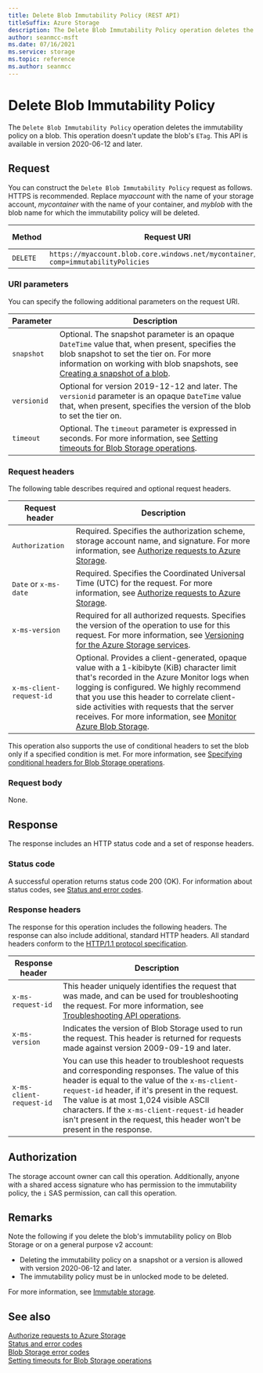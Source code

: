 ```yaml
---
title: Delete Blob Immutability Policy (REST API)
titleSuffix: Azure Storage
description: The Delete Blob Immutability Policy operation deletes the immutability policy on a blob.
author: seanmcc-msft
ms.date: 07/16/2021
ms.service: storage
ms.topic: reference
ms.author: seanmcc
---
```


# Delete Blob Immutability Policy

The `Delete Blob Immutability Policy` operation deletes the immutability policy on a blob. This operation doesn't update the blob's `ETag`. This API is available in version 2020-06-12 and later.

## Request

You can construct the `Delete Blob Immutability Policy` request as follows. HTTPS is recommended. Replace *myaccount* with the name of your storage account, *mycontainer* with the name of your container, and *myblob* with the blob name for which the immutability policy will be deleted.

|Method|Request URI|HTTP version|
|------------|-----------------|------------------|
|`DELETE`|`https://myaccount.blob.core.windows.net/mycontainer/myblob?comp=immutabilityPolicies`|HTTP/1.1| 

### URI parameters

You can specify the following additional parameters on the request URI.

|Parameter|Description|
|-------------|-----------|
|`snapshot`|Optional. The snapshot parameter is an opaque `DateTime` value that, when present, specifies the blob snapshot to set the tier on. For more information on working with blob snapshots, see [Creating a snapshot of a blob](Creating-a-Snapshot-of-a-Blob.md).|  
|`versionid`|Optional for version 2019-12-12 and later. The `versionid` parameter is an opaque `DateTime` value that, when present, specifies the version of the blob to set the tier on.| 
|`timeout`|Optional. The `timeout` parameter is expressed in seconds. For more information, see [Setting timeouts for Blob Storage operations](Setting-Timeouts-for-Blob-Service-Operations.md).|

### Request headers

The following table describes required and optional request headers.

|Request header|Description|
|------------|-----------------|
|`Authorization`|Required. Specifies the authorization scheme, storage account name, and signature. For more information, see [Authorize requests to Azure Storage](authorize-requests-to-azure-storage.md).|  
|`Date` or `x-ms-date`|Required. Specifies the Coordinated Universal Time (UTC) for the request. For more information, see [Authorize requests to Azure Storage](authorize-requests-to-azure-storage.md).|  
|`x-ms-version`|Required for all authorized requests. Specifies the version of the operation to use for this request. For more information, see [Versioning for the Azure Storage services](Versioning-for-the-Azure-Storage-Services.md).|  
|`x-ms-client-request-id`|Optional. Provides a client-generated, opaque value with a 1-kibibyte (KiB) character limit that's recorded in the Azure Monitor logs when logging is configured. We highly recommend that you use this header to correlate client-side activities with requests that the server receives. For more information, see [Monitor Azure Blob Storage](/azure/storage/blobs/monitor-blob-storage).|  

This operation also supports the use of conditional headers to set the blob only if a specified condition is met. For more information, see [Specifying conditional headers for Blob Storage operations](Specifying-Conditional-Headers-for-Blob-Service-Operations.md).  

### Request body

None.

## Response

The response includes an HTTP status code and a set of response headers.

### Status code

A successful operation returns status code 200 (OK). For information about status codes, see [Status and error codes](Status-and-Error-Codes2.md).

### Response headers

The response for this operation includes the following headers. The response can also include additional, standard HTTP headers. All standard headers conform to the [HTTP/1.1 protocol specification](https://go.microsoft.com/fwlink/?linkid=150478).

|Response header|Description|
|------------|-----------------|
|`x-ms-request-id`|This header uniquely identifies the request that was made, and can be used for troubleshooting the request. For more information, see [Troubleshooting API operations](Troubleshooting-API-Operations.md).|
|`x-ms-version`|Indicates the version of Blob Storage used to run the request. This header is returned for requests made against version 2009-09-19 and later.|
|`x-ms-client-request-id`|You can use this header to troubleshoot requests and corresponding responses. The value of this header is equal to the value of the `x-ms-client-request-id` header, if it's present in the request. The value is at most 1,024 visible ASCII characters. If the `x-ms-client-request-id` header isn't present in the request, this header won't be present in the response.|  

## Authorization

The storage account owner can call this operation. Additionally, anyone with a shared access signature who has permission to the immutability policy, the `i` SAS permission, can call this operation.

## Remarks

Note the following if you delete the blob's immutability policy on Blob Storage or on a general purpose v2 account:

* Deleting the immutability policy on a snapshot or a version is allowed with version 2020-06-12 and later.
* The immutability policy must be in unlocked mode to be deleted.

For more information, see [Immutable storage](/azure/storage/blobs/storage-blob-immutable-storage).

## See also

[Authorize requests to Azure Storage](authorize-requests-to-azure-storage.md)   
[Status and error codes](Status-and-Error-Codes2.md)   
[Blob Storage error codes](Blob-Service-Error-Codes.md)   
[Setting timeouts for Blob Storage operations](Setting-Timeouts-for-Blob-Service-Operations.md)
